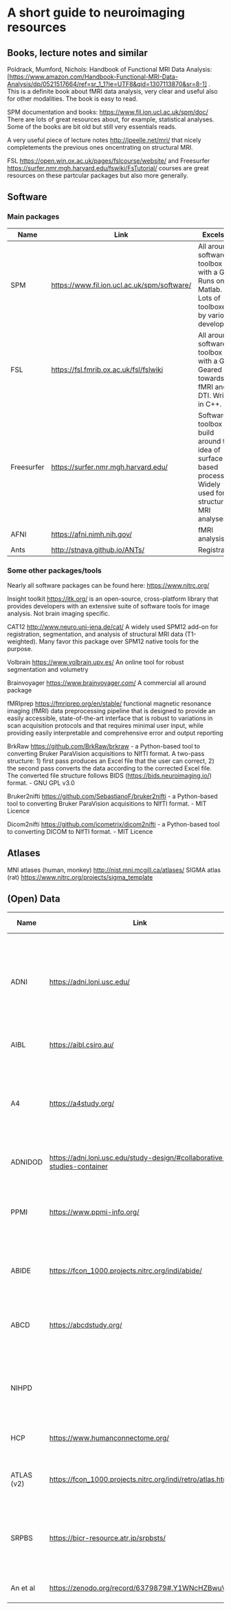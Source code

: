 # A short guide to neuroimaging resources

## Books, lecture notes and similar

Poldrack, Mumford, Nichols: Handbook of Functional MRI Data Analysis: [https://www.amazon.com/Handbook-Functional-MRI-Data-Analysis/dp/0521517664/ref=sr_1_1?ie=UTF8&qid=1307113870&sr=8-1] . This is a definite book about fMRI data analysis, very clear and useful also for other modalities. The book is easy to read.  

SPM documentation and books: https://www.fil.ion.ucl.ac.uk/spm/doc/ There are lots of great resources about, for example, statistical analyses. Some of the books are bit old but still very essentials reads.   

A very useful piece of lecture notes http://jpeelle.net/mri/ that nicely completements the previous ones oncentrating on structural MRI. 

FSL https://open.win.ox.ac.uk/pages/fslcourse/website/ and Freesurfer https://surfer.nmr.mgh.harvard.edu/fswiki/FsTutorial/ courses are great resources on these partcular packages but also more generally. 

## Software

### Main packages

| Name         | Link                                         | Excels at | License | Limitations |
|--------------|----------------------------------------------|-----------|---------|-------------|
| SPM          | https://www.fil.ion.ucl.ac.uk/spm/software/  | All around software toolbox with a GUI. Runs on top Matlab. Lots of toolboxes by various developers          | GNU GPL (open source, copyleft)        | Runs on top of Matlab    |
| FSL          | https://fsl.fmrib.ox.ac.uk/fsl/fslwiki       | All around software toolbox with a GUI. Geared towards fMRI and DTI. Written in C++.           |        Free for academic use, not free for commercial use https://fsl.fmrib.ox.ac.uk/fsl/fslwiki/Licence |  Licence           |
| Freesurfer   | https://surfer.nmr.mgh.harvard.edu/          | Software toolbox build around the idea of surface based processing. Widely used for structural MRI analyses          | Open source (miscellanous licence)   |             |
| AFNI         | https://afni.nimh.nih.gov/                   | fMRI analysis          |  GNU GPL (open source, copyleft)      |             |
| Ants         | http://stnava.github.io/ANTs/                | Registration          |  Open soure       |             |

### Some other packages/tools

Nearly all software packages can be found here: https://www.nitrc.org/

Insight toolkit https://itk.org/  is an open-source, cross-platform library that provides developers with an extensive suite of software tools for image analysis. Not brain imaging specific. 

CAT12 http://www.neuro.uni-jena.de/cat/ A widely used SPM12 add-on for registration, segmentation, and analysis of structural MRI data (T1-weighted). Many favor this package over SPM12 native tools for the purpose.    

Volbrain https://www.volbrain.upv.es/ An online tool for robust segmentation and volumetry
 
Brainvoyager https://www.brainvoyager.com/ A commercial all around package

fMRIprep https://fmriprep.org/en/stable/ functional magnetic resonance imaging (fMRI) data preprocessing pipeline that is designed to provide an easily accessible, state-of-the-art interface that is robust to variations in scan acquisition protocols and that requires minimal user input, while providing easily interpretable and comprehensive error and output reporting

BrkRaw https://github.com/BrkRaw/brkraw - a Python-based tool to converting Bruker ParaVision acquisitions to NIfTI format. A two-pass structure: 1) first pass produces an Excel file that the user can correct, 2) the second pass converts the data according to the corrected Excel file. The converted file structure follows BIDS (https://bids.neuroimaging.io/) format. - GNU GPL v3.0

Bruker2nifti https://github.com/SebastianoF/bruker2nifti - a Python-based tool to converting Bruker ParaVision acquisitions to NIfTI format. - MIT Licence

Dicom2nifti https://github.com/icometrix/dicom2nifti - a Python-based tool to converting DICOM to NIfTI format. - MIT Licence 

## Atlases
MNI atlases (human, monkey) http://nist.mni.mcgill.ca/atlases/
SIGMA atlas (rat) https://www.nitrc.org/projects/sigma_template
## (Open) Data

| Name       |     Link                      | Description             |      Access conditions |
|------------|-------------------------------|------------------------ |------------------------|
| ADNI       |https://adni.loni.usc.edu/     | Various kinds of imaging, biomarker, clinical, genetic data on dementia and people-at-risk. ~ 2000 subjects,long follow-up | Access to qualified scientists through an online application |
| AIBL       | https://aibl.csiro.au/        | Australian version of ADNI | Similar to ADNI |
| A4         | https://a4study.org/          | Anti-Amyloid Treatment in Asymptomatic Alzheimer's study, various kinds of imaging and cognitive data, over 4000 participants |   Access to qualified scientists through an online application |
| ADNIDOD    |  https://adni.loni.usc.edu/study-design/#collaborative-studies-container | Connections of TBI and PTSD and AD | Similar to ADNI |   
| PPMI       | https://www.ppmi-info.org/    | Parkinnson's progression markers,  imaging (MRI, DATscan), motor and cognitive testing |  Access to qualified scientists through an online application |
| ABIDE      | https://fcon_1000.projects.nitrc.org/indi/abide/ | Autism spectrum, anatomical and functional MRI| Registration and approval of terms of use |
| ABCD       | https://abcdstudy.org/           | Development, 10000 participants, MRI, cognition, behviour    | Access through NDA, requires university level approval |                 
| NIHPD      |                                  | Healthy development, multisequence MRI, cognition, behaviour | Access through NDA, requires university level approval |   
| HCP        | https://www.humanconnectome.org/ | High-quality MRI from healthy volunteers | 
| ATLAS (v2) | https://fcon_1000.projects.nitrc.org/indi/retro/atlas.html | Stroke lesion segmentation | Registration and approval of terms of use | 
| SRPBS      | https://bicr-resource.atr.jp/srpbsts/ | SRPBS Traveling Subject MRI Dataset 9 traveling subjects collected at 9 sites | Registration and approval of terms of use | 
| An et al   | https://zenodo.org/record/6379879#.Y1WNcHZBwuV | lesion segmentation on mouse MRI | zenodo, cc4 license | 

